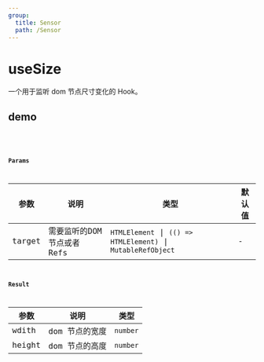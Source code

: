 ```yaml
---
group:
  title: Sensor
  path: /Sensor
---
```

# useSize

一个用于监听 dom 节点尺寸变化的 Hook。

## demo

<code src="./Demo/index.tsx"/>
<code src="./Demo/Demo2.tsx"/>

### Params

| 参数    | 说明                                         | 类型                   | 默认值 |
|---------|----------------------------------------------|------------------------|--------|
| target | 需要监听的DOM 节点或者 Refs | `HTMLElement` \| `(() => HTMLElement)` \| `MutableRefObject` | -      |


### Result

| **参数** | **说明**       | **类型** |
| -------- | -------------- | -------- |
| wdith    | dom 节点的宽度 | `number` |
| height   | dom 节点的高度 | `number` |

